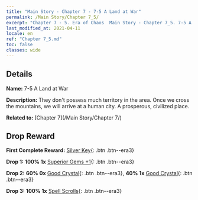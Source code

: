 ```yaml
---
title: "Main Story - Chapter 7 - 7-5 A Land at War"
permalink: /Main Story/Chapter 7_5/
excerpt: "Chapter 7 - 5. Era of Chaos  Main Story - Chapter 7_5. 7-5 A Land at War"
last_modified_at: 2021-04-11
locale: en
ref: "Chapter 7_5.md"
toc: false
classes: wide
---
```


## Details

 **Name:** 7-5 A Land at War

 **Description:** They don't possess much territory in the area. Once we cross the mountains, we will arrive at a human city. A prosperous, civilized place.

 **Related to:** [Chapter 7](/Main Story/Chapter 7/)

## Drop Reward

 **First Complete Reward:** [Silver Key](/Items/con_693/){: .btn .btn--era3}

 **Drop 1:** **100% 1x** [Superior Gems +1](/Items/mat_23/){: .btn .btn--era3}

 **Drop 2:** **60% 0x** [Good Crystal](/Items/mat_17/){: .btn .btn--era3}, **40% 1x** [Good Crystal](/Items/mat_17/){: .btn .btn--era3}

 **Drop 3:** **100% 1x** [Spell Scrolls](/Items/con_694/){: .btn .btn--era3}

